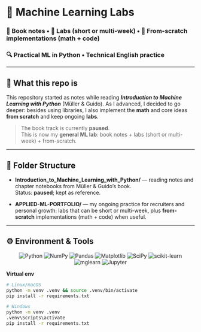 <h1>📘 Machine Learning Labs</h1>

<h3>🧠 Book notes • 🧪 Labs (short or multi-week) • 🧩 From-scratch implementations (math + code)</h3>
<h3>🔍 Practical ML in Python • Technical English practice</h3>

---

## 📖 What this repo is
This repository started as notes while reading
<strong><em>Introduction to Machine Learning with Python</em></strong> (Müller & Guido).
As I advanced, I decided to go deeper: besides using libraries, I also implement the
<strong>math</strong> and core ideas <strong>from scratch</strong> and keep ongoing <strong>labs</strong>.

> The book track is currently <strong>paused</strong>.  
> This is now my <strong>general ML lab</strong>: book notes + labs (short or multi-week) + from-scratch.

---

## 📂 Folder Structure

- **Introduction_to_Machine_Learning_with_Python/** — reading notes and chapter notebooks from Müller & Guido’s book.  
  Status: **paused**; kept as reference.

- **APPLIED-ML-PORTFOLIO/** — my ongoing practice for recruiters and personal growth: labs that can be short or multi-week, plus **from-scratch** implementations (math + code) when useful.


---

## ⚙️ Environment & Tools

<div align="center">

<img src="https://img.shields.io/badge/Python-3776AB?style=for-the-badge&logo=python&logoColor=white" alt="Python">
<img src="https://img.shields.io/badge/NumPy-013243?style=for-the-badge&logo=numpy&logoColor=white" alt="NumPy">
<img src="https://img.shields.io/badge/Pandas-150458?style=for-the-badge&logo=pandas&logoColor=white" alt="Pandas">
<img src="https://img.shields.io/badge/Matplotlib-11557c?style=for-the-badge&logo=matplotlib&logoColor=white" alt="Matplotlib">
<img src="https://img.shields.io/badge/SciPy-8CAAE6?style=for-the-badge&logo=scipy&logoColor=white" alt="SciPy">
<img src="https://img.shields.io/badge/scikit--learn-F7931E?style=for-the-badge&logo=scikitlearn&logoColor=white" alt="scikit-learn">
<img src="https://img.shields.io/badge/mglearn-000000?style=for-the-badge" alt="mglearn">
<img src="https://img.shields.io/badge/Jupyter-F37626?style=for-the-badge&logo=jupyter&logoColor=white" alt="Jupyter">

</div>

**Virtual env**
```bash
# Linux/macOS
python -m venv .venv && source .venv/bin/activate
pip install -r requirements.txt

# Windows
python -m venv .venv
.venv\Scripts\activate
pip install -r requirements.txt
